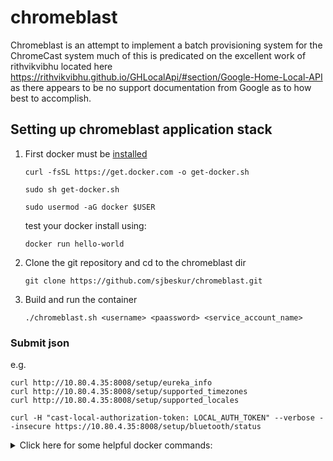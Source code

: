 # chromeblast

Chromeblast is an attempt to implement a batch provisioning system for the ChromeCast system much of this is predicated on the excellent work of rithvikvibhu located here 
https://rithvikvibhu.github.io/GHLocalApi/#section/Google-Home-Local-API as there appears to be no support documentation from Google as to how best to accomplish.

## Setting up chromeblast application stack
1. First docker must be [installed](https://docs.docker.com/engine/install/ubuntu)

        
    ```
    curl -fsSL https://get.docker.com -o get-docker.sh
    ```    
    ```
    sudo sh get-docker.sh
    ```
    ```
    sudo usermod -aG docker $USER
    ```
 
    test your docker install using:
        
    ```    
    docker run hello-world
    ```

3. Clone the git repository and cd to the chromeblast dir
    ```
    git clone https://github.com/sjbeskur/chromeblast.git
    ```

4. Build and run the container
    ```
    ./chromeblast.sh <username> <paassword> <service_account_name>
    ```

### Submit json 

e.g.

```
curl http://10.80.4.35:8008/setup/eureka_info
curl http://10.80.4.35:8008/setup/supported_timezones
curl http://10.80.4.35:8008/setup/supported_locales
```

```
curl -H "cast-local-authorization-token: LOCAL_AUTH_TOKEN" --verbose --insecure https://10.80.4.35:8008/setup/bluetooth/status
```



<details>
    <summary>Click here for some helpful docker commands:</summary>
 
* show running containers
    ```
    docker ps 
    ``` 

* stop a containers
    ```
    docker stop <container_id>
    ``` 

* remove the docker image
    ```
    docker rmi <image_id>
    ``` 

* clean up docker images
    ```
    docker system prune -a
    ``` 

</details>

